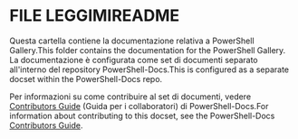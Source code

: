 # <a name="readme"></a><span data-ttu-id="a1a6b-101">FILE LEGGIMI</span><span class="sxs-lookup"><span data-stu-id="a1a6b-101">README</span></span>

<span data-ttu-id="a1a6b-102">Questa cartella contiene la documentazione relativa a PowerShell Gallery.</span><span class="sxs-lookup"><span data-stu-id="a1a6b-102">This folder contains the documentation for the PowerShell Gallery.</span></span>
<span data-ttu-id="a1a6b-103">La documentazione è configurata come set di documenti separato all'interno del repository PowerShell-Docs.</span><span class="sxs-lookup"><span data-stu-id="a1a6b-103">This is configured as a separate docset within the PowerShell-Docs repo.</span></span>

<span data-ttu-id="a1a6b-104">Per informazioni su come contribuire al set di documenti, vedere [Contributors Guide](https://github.com/PowerShell/PowerShell-Docs/blob/staging/CONTRIBUTING.md) (Guida per i collaboratori) di PowerShell-Docs.</span><span class="sxs-lookup"><span data-stu-id="a1a6b-104">For information about contributing to this docset, see the PowerShell-Docs [Contributors Guide](https://github.com/PowerShell/PowerShell-Docs/blob/staging/CONTRIBUTING.md).</span></span>

